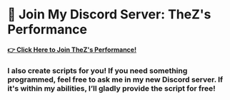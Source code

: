 # 🎉 Join My Discord Server: TheZ's Performance

**[👉 Click Here to Join TheZ's Performance!](https://discord.gg/zsGTqgnsmK)**

### **I also create scripts for you! If you need something programmed, feel free to ask me in my new Discord server. If it's within my abilities, I’ll gladly provide the script for free!**
